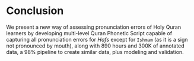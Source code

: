 # Conclusion  

We present a new way of assessing pronunciation errors of Holy Quran learners by developing multi-level Quran Phonetic Script capable of capturing all pronunciation errors for *Hafs* except for `Ishmam` (as it is a sign not pronounced by mouth), along with 890 hours and 300K of annotated data, a 98% pipeline to create similar data, plus modeling and validation.

